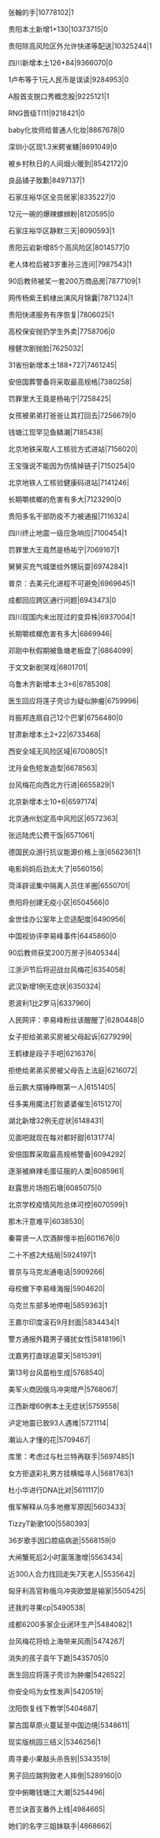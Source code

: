 张翰的手|10778102|1

贵阳本土新增1+130|10373715|0

贵阳除高风险区外允许快递等配送|10325244|1

四川新增本土126+84|9366070|0

1卢布等于1元人民币是误读|9284953|0

A股首支脱口秀概念股|9225121|1

RNG晋级TI11|9218421|0

baby化妆师给普通人化妆|8867678|0

深圳小区现1.3米鳄雀鳝|8691049|0

被乡村秋日的人间烟火暖到|8542172|0

良品铺子致歉|8497137|1

石家庄裕华区全员居家|8335227|0

12元一碗的爆辣螺蛳粉|8120595|0

石家庄裕华区静默三天|8090593|1

贵阳云岩新增85个高风险区|8014577|0

老人体检后被3岁重孙三连问|7987543|1

90后教师被奖一套200万商品房|7877109|1

网传杨紫王鹤棣出演风月锦囊|7871324|1

贵阳快递服务有序恢复|7806025|1

高校保安抛扔学生外卖|7758706|0

檀健次剧抛脸|7625032|

31省份新增本土188+727|7461245|

安倍国葬警备将采取最高规格|7380258|

罚罪里大王竟是杨祐宁|7258425|

女孩被弟弟打爸爸让其打回去|7256679|0

钱塘江现罕见鱼鳞潮|7185438|

北京地铁采取人工核验方式进站|7156020|

王宝强说不能因为伤情掉链子|7150254|0

北京地铁人工核验健康码进站|7141246|

长期嚼槟榔的危害有多大|7123290|0

贵阳多名干部防疫不力被通报|7116324|

四川终止地震一级应急响应|7100454|1

罚罪里大王竟然是杨祐宁|7069167|1

舅舅买充气城堡给外甥玩耍|6974284|1

普京：去美元化进程不可避免|6969645|1

成都回应跨区通行问题|6943473|0

四川现国内未出现过的变异株|6937004|1

长期嚼槟榔危害有多大|6869946|

邓刚中秋假期被鱼塘老板盘了|6864099|

于文文新剧哭戏|6801701|

乌鲁木齐新增本土3+6|6785308|

医生回应将莲子壳诊为疑似肿瘤|6759996|

肖振邦连扇自己12个巴掌|6756480|0

甘肃新增本土2+22|6733468|

西安全域无风险区域|6700805|1

沈月金色短发造型|6678563|

台风梅花向西北方行进|6655829|1

北京新增本土10+6|6597174|

北京通州划定高中风险区|6572363|

张远陆虎公费干饭|6571061|

德国民众游行抗议能源价格上涨|6562361|1

电影妈妈后劲太大了|6560156|

菏泽辟谣集中隔离人员住羊圈|6550701|

贵阳将创建无疫小区|6504566|0

金世佳办公室年上恋适配度|6490956|

中国视协评李易峰事件|6445860|0

90后教师获奖200万房子|6405344|

江浙沪节后将迎战台风梅花|6354058|

武汉新增1例无症状|6350324|

恩波利1比2罗马|6337960|

人民网评：李易峰粉丝该醒醒了|6280448|0

女子拒给弟弟买房被父母起诉|6279299|

王鹤棣是段子手吧|6216376|

拒绝给弟弟买房被父母告上法庭|6216072|

岳云鹏大摆锤睁眼第一人|6151405|

任多美用魔法打败婆婆催生|6151270|

湖北新增32例无症状|6148431|

见面吧就现在每对都好甜|6131774|

安倍国葬采取最高规格警备|6094292|

逐渐被麻辣毛蛋征服的人类|6085961|

赵露思片场抱石墩|6085075|0

北京学校疫情风险总体可控|6070599|1

那木汗意难平|6038530|

秦霄贤一人饮酒醉慢半拍|6011676|0

二十不惑2大结局|5924197|1

普京与马克龙通电话|5909266|

母校撤下李易峰海报|5904620|

乌克兰东部多地停电|5859363|1

王嘉尔印度滚石9月封面|5834434|1

警方通报外籍男子骚扰女性|5818196|1

沈嘉男打直球追覃天|5815391|

第13号台风苗柏生成|5768540|

美军火商因俄乌冲突增产|5768067|

江西新增60例本土无症状|5759558|

泸定地震已致93人遇难|5721114|

潮汕人才懂的花|5709467|

库里：考虑过与杜兰特再联手|5697485|1

女方拒退彩礼男方挂横幅寻人|5681763|1

杜小华进行DNA比对|5611117|0

俄军解释从乌多地撤军原因|5603433|

TizzyT新歌100|5580393|

36岁歌手因口腔癌病逝|5568159|0

大闸蟹死后2小时菌落激增|5563434|

近300人合力找回走失7天老人|5535642|

匈牙利高官称俄乌冲突欧盟是输家|5505425|

还我的寻果cp|5490538|

成都6200多家企业闭环生产|5484082|1

台风梅花将给上海带来风雨|5474267|

消失的孩子袁午下跪|5435705|0

医生回应将莲子壳诊为肿瘤|5426522|

你安全吗为女性发声|5420519|

沈阳恢复线下教学|5404687|

蒙古国草原火蔓延至中国边境|5348611|

现实版桃园三结义|5346256|1

周寻姜小果敲头杀告别|5343519|

男子回应踹狗致老人摔倒|5289160|0

空中俯瞰钱塘江大潮|5254496|

苍兰诀首支番外上线|4984665|

她们的名字三姐妹联手|4868662|

